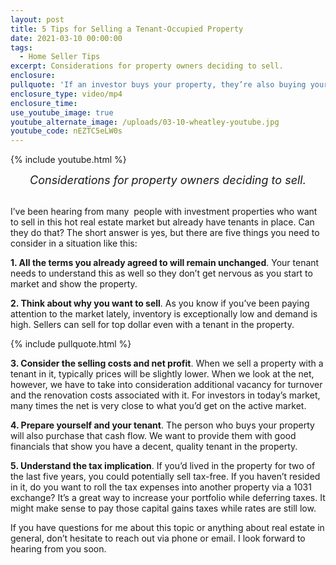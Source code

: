 ```yaml
---
layout: post
title: 5 Tips for Selling a Tenant-Occupied Property
date: 2021-03-10 00:00:00
tags:
  - Home Seller Tips
excerpt: Considerations for property owners deciding to sell.
enclosure:
pullquote: 'If an investor buys your property, they’re also buying your cash flow.'
enclosure_type: video/mp4
enclosure_time:
use_youtube_image: true
youtube_alternate_image: /uploads/03-10-wheatley-youtube.jpg
youtube_code: nEZTC5eLW0s
---
```

{% include youtube.html %}

<center style="font-size: 18px;"><em>Considerations for property owners deciding to sell.</em></center>

<br>I’ve been hearing from many &nbsp;people with investment properties who want to sell in this hot real estate market but already have tenants in place. Can they do that? The short answer is yes, but there are five things you need to consider in a situation like this:

**1\. All the terms you already agreed to will remain unchanged**. Your tenant needs to understand this as well so they don’t get nervous as you start to market and show the property.

**2\. Think about why you want to sell**. As you know if you’ve been paying attention to the market lately, inventory is exceptionally low and demand is high. Sellers can sell for top dollar even with a tenant in the property.

{% include pullquote.html %}

**3\. Consider the selling costs and net profit**. When we sell a property with a tenant in it, typically prices will be slightly lower. When we look at the net, however, we have to take into consideration additional vacancy for turnover and the renovation costs associated with it. For investors in today’s market, many times the net is very close to what you’d get on the active market.

**4\. Prepare yourself and your tenant**. The person who buys your property will also purchase that cash flow. We want to provide them with good financials that show you have a decent, quality tenant in the property.

**5\. Understand the tax implication**. If you’d lived in the property for two of the last five years, you could potentially sell tax-free. If you haven’t resided in it, do you want to roll the tax expenses into another property via a 1031 exchange? It’s a great way to increase your portfolio while deferring taxes. It might make sense to pay those capital gains taxes while rates are still low.

If you have questions for me about this topic or anything about real estate in general, don’t hesitate to reach out via phone or email. I look forward to hearing from you soon.

